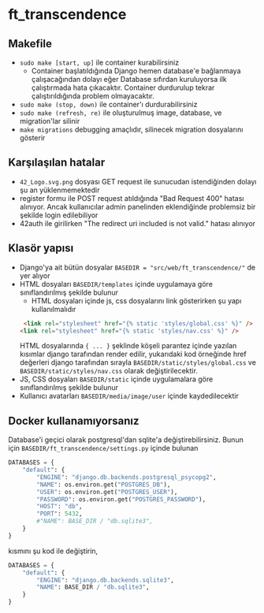 # ft_transcendence

## Makefile
- `sudo make [start, up]` ile container kurabilirsiniz
    - Container başlatıldığında Django hemen database'e bağlanmaya çalışacağından dolayı eğer Database sıfırdan kuruluyorsa ilk çalıştırmada hata çıkacaktır. Container durdurulup tekrar çalıştırıldığında problem olmayacaktır.
- `sudo make (stop, down)` ile container'ı durdurabilirsiniz
- `sudo make (refresh, re)` ile oluşturulmuş image, database, ve migration'lar silinir
- `make migrations` debugging amaçlıdır,  silinecek migration dosyalarını gösterir

## Karşılaşılan hatalar
- `42_Logo.svg.png` dosyası GET request ile sunucudan istendiğinden dolayı şu an yüklenmemektedir
- register formu ile POST request atıldığında "Bad Request 400" hatası alınıyor. Ancak kullanıcılar admin panelinden eklendiğinde problemsiz bir şekilde login edilebiliyor
- 42auth ile girilirken "The redirect uri included is not valid." hatası alınıyor

## Klasör yapısı
- Django'ya ait bütün dosyalar `BASEDIR = "src/web/ft_transcendence/"` de yer alıyor
- HTML dosyaları `BASEDIR/templates` içinde uygulamaya göre sınıflandırılmış şekilde bulunur
	- HTML dosyaları içinde js, css dosyalarını link gösterirken şu yapı kullanılmalıdır
	```html
	 <link rel="stylesheet" href="{% static 'styles/global.css' %}" />
    <link rel="stylesheet" href="{% static 'styles/nav.css' %}" />
	```
	HTML dosyalarında `{ ... }`  şeklinde köşeli parantez içinde yazılan kısımlar django tarafından render edilir, yukarıdaki kod örneğinde href değerleri django tarafından sırayla
	`BASEDIR/static/styles/global.css` ve
	`BASEDIR/static/styles/nav.css`
	olarak değiştirilecektir.
- JS, CSS dosyaları `BASEDIR/static` içinde uygulamalara göre sınıflandırılmış şekilde bulunur
- Kullanıcı avatarları `BASEDIR/media/image/user` içinde kaydedilecektir

## Docker kullanamıyorsanız
Database'i geçici olarak postgresql'dan sqlite'a değiştirebilirsiniz. Bunun için `BASEDIR/ft_transcendence/settings.py` içinde bulunan
```python
DATABASES = {
    "default": {
        "ENGINE": "django.db.backends.postgresql_psycopg2",
        "NAME": os.environ.get("POSTGRES_DB"),
        "USER": os.environ.get("POSTGRES_USER"),
        "PASSWORD": os.environ.get("POSTGRES_PASSWORD"),
        "HOST": "db",
        "PORT": 5432,
        #"NAME": BASE_DIR / "db.sqlite3",
    }
}
```
kısmını şu kod ile değiştirin,
```python
DATABASES = {
    "default": {
        "ENGINE": "django.db.backends.sqlite3",
        "NAME": BASE_DIR / "db.sqlite3",
    }
}
```
